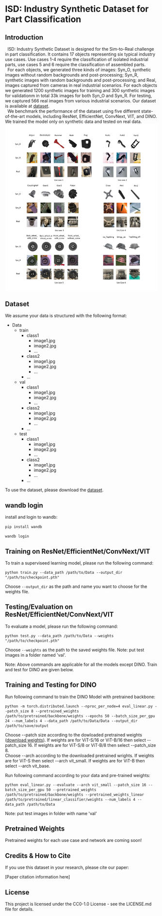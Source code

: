 # ISD: Industry Synthetic Dataset for Part Classification

## Introduction
  &nbsp;&nbsp;ISD: Industry Synthetic Dataset is designed for the Sim-to-Real challenge in part classification. It contains 17 objects representing six typical industry use cases. Use cases 1-4 require the classification of isolated industrial parts, use cases 5 and 6 require the classification of assembled parts.  
  &nbsp;&nbsp;For each objects, we generated three kinds of images: Syn_O, synthetic images without random backgrounds and post-processing; Syn_R, synthetic images with random backgrounds and post-processing; and Real, images captured from cameras in real industrial scenarios. For each objects we generated 1200 synthetic images for training and 300 synthetic images for validationm in total 33k images for both Syn_O and Syn_R. For testing, we captured 566 real images from various industrial scenarios. Our dataset is available at <a href="https://dafd.com/">dataset</a>.     
  &nbsp;&nbsp;We benchmark the performance of the dataset using five different state-of-the-art models, including ResNet, EfficientNet, ConvNext, VIT, and DINO. We trained the model only on synthetic data and tested on real data.
![PDF Image](/Image/data.jpg)

## Dataset
We assume your data is structured with the following format:

<ul>
<li>Data
<ul>
<li>train
<ul>
<li>class1
<ul>
<li>image1.jpg</li>
<li>image2.jpg</li>
<li>...</li>
</ul>
</li>
<li>class2
<ul>
<li>image1.jpg</li>
<li>image2.jpg</li>
<li>...</li>
</ul>
</li>
<li>...</li>
</ul>
</li>
<li>val
<ul>
<li>class1
<ul>
<li>image1.jpg</li>
<li>image2.jpg</li>
<li>...</li>
</ul>
</li>
<li>class2
<ul>
<li>image1.jpg</li>
<li>image2.jpg</li>
<li>...</li>
</ul>
</li>
<li>...</li>
</ul>
</li>
<li>test
<ul>
<li>class1
<ul>
<li>image1.jpg</li>
<li>image2.jpg</li>
<li>...</li>
</ul>
</li>
<li>class2
<ul>
<li>image1.jpg</li>
<li>image2.jpg</li>
<li>...</li>
</ul>
</li>
<li>...</li>
</ul>
</li>
</ul>
</li>
</ul>


To use the dataset, please download the <a href="https://dafd.com/">dataset</a>.

## wandb login
install and login to wandb:

<code>pip install wandb</code>

<code>wandb login</code>

## Training on ResNet/EfficientNet/ConvNext/VIT
To train a superviseed learning model, please run the following command:

```
python train.py --data_path /path/to/Data --output_dir "/path/to/checkpoint.pth"
```

Choose `--output_dir` as the path and name you want to choose for the weights file.

## Testing/Evaluation on ResNet/EfficientNet/ConvNext/VIT
To evaluate a model, please run the following command:

```
python test.py --data_path /path/to/Data --weights "/path/to/checkpoint.pth"
```

Choose <code>--weights</code> as the path to the saved weights file. Note: put test images in a folder named 'val'.

Note: Above commands are applicable for all the models except DINO. Train and test for DINO are given below.

## Training and Testing for DINO

Run following command to train the DINO Model with pretrained backbone: 
```
python -m torch.distributed.launch --nproc_per_node=4 eval_linear.py --patch_size 8 --pretrained_weights /path/to/pretrained/backbone/weights --epochs 50 --batch_size_per_gpu 24 --num_labels 4 --data_path /path/to/Data/Data --output_dir /path/to/save/output  
```
Choose --patch size according to the dowloaded pretrained weights (<a href="https://github.com/facebookresearch/dino">download weights</a>). If weights are for ViT-S/16 or ViT-B/16 then select --patch_size 16. If weights are for ViT-S/8 or ViT-B/8 then select --patch_size 8.  
Choose --arch according to the downloaded pretrained wrights. If weights are for ViT-S then select --arch vit_small. If weights are for ViT-B then select --arch vit_base. 


Run following command according to your data and pre-trained weights: 
```
python eval_linear.py --evaluate --arch vit_small --patch_size 16 --batch_size_per_gpu 50 --pretrained_weights /path/to/pretrained/backbone/weights --pretrained_weights_linear /path/to/pretrained/linear_classifier/weights --num_labels 4 --data_path /path/to/Data
```
Note: put test images in folder with name 'val'

## Pretrained Weights
Pretrained weights for each use case and network are coming soon!

## Credits & How to Cite
If you use this dataset in your research, please cite our paper: 

[Paper citation information here]

## License
This project is licensed under the CC0-1.0 License - see the LICENSE.md file for details.


